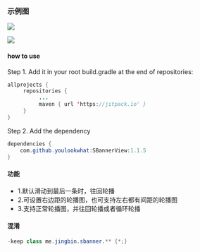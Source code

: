 ### 示例图

![](https://github.com/youlookwhat/SBannerView/blob/master/sbannerview.gif)

[![](https://jitpack.io/v/youlookwhat/SBannerView.svg)](https://jitpack.io/#youlookwhat/SBannerView)

#### how to use
Step 1. Add it in your root build.gradle at the end of repositories:

```java
allprojects {
     repositories {
          ...
          maven { url 'https://jitpack.io' }
     }
}
```

Step 2. Add the dependency

```java
dependencies {
	com.github.youlookwhat:SBannerView:1.1.5
}
```

#### 功能
 - 1.默认滑动到最后一条时，往回轮播
 - 2.可设置右边距的轮播图，也可支持左右都有间距的轮播图
 - 3.支持正常轮播图，并往回轮播或者循环轮播

#### 混淆
```java
-keep class me.jingbin.sbanner.** {*;}
```